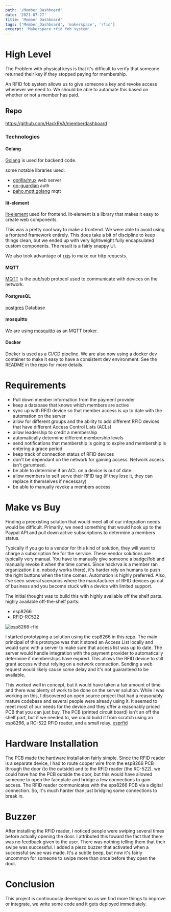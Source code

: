 ```yaml
---
path: '/Member_Dashboard'
date: '2021-07-27'
title: 'Member Dashboard'
tags: ['Member_Dashboard', 'makerspace', 'rfid']
excerpt: 'Makerspace rfid fob system'
---
```

# High Level
The Problem with physical keys is that it's difficult to verify that someone returned their key if they stopped paying for membership.

An RFID fob system allows us to give someone a key and revoke access whenever we need to.
We should be able to automate this based on whether or not a member has paid.

## Repo
https://github.com/HackRVA/memberdashboard

### Technologies
#### Golang
[Golang](https://golang.org/) is used for backend code.

some notable libraries used: 
* [gorilla/mux](github.com/gorilla/mux) web server
* [go-guardian](github.com/shaj13/go-guardian) auth
* [paho.mqtt.golang](github.com/eclipse/paho.mqtt.golang) mqtt

#### lit-element
[lit-element](https://lit-element.polymer-project.org/guide) used for frontend.  lit-element is a library that makes it easy to create web components.

This was a pretty cool way to make a frontend.  We were able to avoid using a frontend framework entirely.  This does take a bit of discipline to keep things clean, but we ended up with very lightweight fully encapsulated custom components.  The result is a fairly snappy UI.

We also took advantage of [rxjs](https://rxjs.dev/) to make our http requests.

#### MQTT
[MQTT](https://mqtt.org/) is the pub/sub protocol used to communicate with devices on the network.

#### PostgresQL
[postgres](https://www.postgresql.org/) Database

#### mosquitto
We are using [mosquitto](https://mosquitto.org/) as an MQTT broker.

#### Docker
Docker is used as a CI/CD pipeline.
We are also now using a docker dev container to make it easy to have a consistent dev environment.  See the README in the repo for more details.

# Requirements
* Pull down member information from the payment provider
* keep a database that knows which members are active
* sync up with RFID device so that member access is up to date with the automation on the server
* allow for different groups and the ability to add different RFID devices that have different Access Control Lists (ACLs)
* allow leadership to credit a membership
* automatically determine different membership levels
* send notifications that membership is going to expire and membership is entering a grace period
* keep track of connection status of RFID devices
* don't be dependant on the network for gaining access.  Network access isn't garunteed.
* be able to determine if an ACL on a device is out of date.
* allow members to self serve their RFID tag (if they lose it, they can replace it themselves if necessary)
* be able to manually revoke a members access

# Make vs Buy
Finding a preexisting solution that would meet all of our integration needs would be difficult.
Primarily, we need something that would hook up to the Paypal API and pull down active subscriptions to determine a members status.

Typically if you go to a vendor for this kind of solution, they will want to charge a subscription fee for the service.  These vendor solutions are typically very manual. You have to manually give someone a badge/fob and manually revoke it when the time comes.  Since hackrva is a member ran organization (i.e. nobody works there), it's harder rely on humans to push the right buttons when the time comes. Automation is highly preferred.
Also, I've seen several scenarios where the manufacturer of RFID devices go out of business and you become stuck with a device with limited support.

The initial thought was to build this with highly available off the shelf parts. 
highly available off-the-shelf parts:
* esp8266
* RFID-RC522

![esp8266-rfid](https://github.com/HackRVA/memberdashboard/blob/main/resources/rfidreader/docs/basic_diagram.PNG)

I started prototyping a solution using the esp8266 in this 
[repo](https://github.com/HackRVA/memberdashboard/tree/main/resources/rfidreader).  The main principal of this prototype was that it stored an Access List locally and would sync with a server to make sure that access list was up to date.  The server would handle integration with the payment provider to automatically determine if memberships have expired.  This allows the RFID device to still grant access without relying on a network connection. Sending a web request would likely cause some delay and it's not guaranteed to be available.

This worked well in concept, but it would have taken a fair amount of time and there was plenty of work to be done on the server solution.  While I was working on this, I discovered an open source project that had a reasonably mature codebase and several people were already using it.  It seemed to meet most of our needs for the device and they offer a reasonably priced PCB that you can just buy.  The PCB (printed circuit board) isn't an off the shelf part, but if we needed to, we could build it from scratch using an esp8266, a RC-522 RFID reader, and a small relay.
[esprfid](https://github.com/esprfid/esp-rfid)

# Hardware Installation
The PCB made the hardware installation fairly simple.  Since the RFID reader is a separate device, I had to route copper wire from the esp8266 PCB through the door (to the outside) and to the RFID reader (the RC-522).  we could have had the PCB outside the door, but this would have allowed someone to open the faceplate and bridge a few connections to gain access.  The RFID reader communicates with the eps8266 PCB via a digital connection.  So, it's much harder than just bridging some connections to break in.

# Buzzer
After installing the RFID reader, I noticed people were swiping several times before actually opening the door.  I attributed this toward the fact that there was no feedback given to the user.  There was nothing telling them that their swipe was successful.  I added a piezo buzzer that activated when a successful swipe was made.  It's a subtle beep, but now it's fairly uncommon for someone to swipe more than once before they open the door.

# Conclusion
This project is continuously developed so as we find more things to improve or integrate, we write some code and it gets deployed immediately.